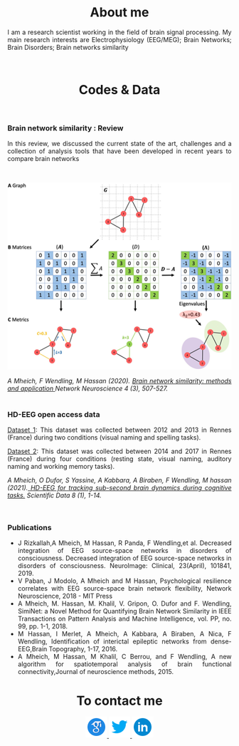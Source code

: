  <div class="column">

<h1  align="center">About me</h1>

<div  align="justify">
  <p> I am a research scientist working in the field of brain signal processing. My main research interests are Electrophysiology (EEG/MEG); Brain Networks; Brain Disorders; Brain networks similarity </p>
  </div>
<br>
 
 
  <h1  align="center">Codes & Data</h1> <br>
 <div align="justify">
   <h3> Brain network similarity : Review </h3>
  <p>
   In this review, we  discussed the current state of the art, challenges and a collection of analysis tools that have been developed in recent years to compare brain networks
   </p> <br>
  <p align="center">
  <img src=" Graphs.png" />
  </p>
  <i> A Mheich, F Wendling, M Hassan (2020).</i> <i> <a href="https://direct.mit.edu/netn/article/4/3/507/95827/Brain-network-similarity-methods-and-applications"> Brain network similarity: methods and application </a> Network Neuroscience 4 (3), 507-527.</i>
  
  </div>
 <br>
 <div align="justify">
  <h3> HD-EEG open access data </h3>
  <p><a href="https://openneuro.org/datasets/ds003420/versions/1.0.2"> Dataset 1</a>: This dataset was collected between 2012 and 2013 in Rennes (France) during two conditions (visual naming and spelling tasks).  </p>
  <p><a href="https://openneuro.org/datasets/ds003421/versions/1.0.2"> Dataset 2</a>: This dataset was collected between 2014 and 2017 in Rennes (France) during four conditions (resting state, visual naming, auditory naming and working memory tasks).
  </p>
   
  <i> A Mheich, O Dufor, S Yassine, A Kabbara, A Biraben, F Wendling, M hassan (2021).<a href="https://www.nature.com/articles/s41597-021-00821-1"> HD-EEG for tracking sub-second brain dynamics during cognitive tasks.</a> Scientific Data 8 (1), 1-14.
</i>
   </div>
 
 <br>
  <div  align="justify">
   <h3>  Publications </h3>
  <ul>

   <li> J Rizkallah,A Mheich, M Hassan, R Panda, F Wendling,et al. Decreased integration of EEG source-space networks in disorders of consciousness. Decreased integration of EEG source-space networks in disorders of consciousness. NeuroImage: Clinical, 23(April), 101841, 2019.
    </li>
   
<li> V Paban, J Modolo, A Mheich and M Hassan, Psychological resilience correlates with EEG source-space brain network flexibility, Network Neuroscience, 2018 - MIT Press 
   </li>
<li> A Mheich, M. Hassan, M. Khalil, V. Gripon, O. Dufor and F. Wendling, SimiNet: a Novel Method for Quantifying Brain Network Similarity in IEEE Transactions on Pattern Analysis and Machine Intelligence, vol. PP, no. 99, pp. 1-1, 2018.
    </li>
   <li>
M Hassan, I Merlet, A Mheich, A Kabbara, A Biraben, A Nica, F Wendling, Identification of interictal epileptic networks from dense-EEG,Brain Topography, 1-17, 2016.
    </li>
   <li>
A Mheich, M Hassan, M Khalil, C Berrou, and F Wendling, A new algorithm for spatiotemporal analysis of brain functional connectivity,Journal of neuroscience methods, 2015.
    </li>
  </ul>
</div>
<h1  align="center">To contact me</h1>
 
  <div  align="center">
   <figure>
    <a href="https://scholar.google.fr/citations?user=Hdv9uGoAAAAJ&hl=fr&oi=ao">
  <img src="icons8-google-scholar-48.png" alt="scholar google" />
    </a>
     <a href="https://twitter.com/AhmadMheish">
  <img src=" icons8-twitter-48.png" alt="twitter" />
    </a>
     <a href="https://www.linkedin.com/in/ahmad-mheich-76583062/">
  <img src=" icons8-linkedin-circled-48.png" alt="LinkedIn" />
    </a>
</figure>

  </div>
  </div>

